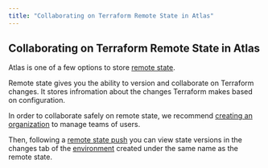 ```yaml
---
title: "Collaborating on Terraform Remote State in Atlas"
---
```


## Collaborating on Terraform Remote State in Atlas

Atlas is one of a few options to store [remote state](/help/terraform/state).

Remote state gives you the ability to version and collaborate on Terraform changes. It
stores infromation about the changes Terraform makes based on configuration.

In order to collaborate safely on remote state, we recommend
[creating an organization]() to manage teams of users.

Then, following a [remote state push]() you can view state versions
in the changes tab of the [environment]() created under the same name
as the remote state.
